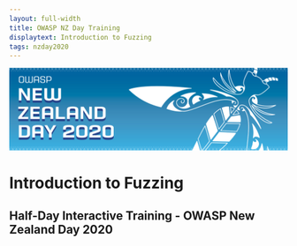 ```yaml
---
layout: full-width
title: OWASP NZ Day Training
displaytext: Introduction to Fuzzing
tags: nzday2020
---
```


![Conference Web Banner](../../assets/images/Web_Banner-OWASP_NZ_Day_2020.jpg)

# Introduction to Fuzzing

## Half-Day Interactive Training - OWASP New Zealand Day 2020

